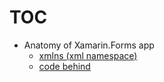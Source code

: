 # TOC
* Anatomy of Xamarin.Forms app
  * [xmlns (xml namespace)](https://github.com/hovermind/XF/blob/master/xmlns.md)
  * [code behind](https://github.com/hovermind/XF/blob/master/code-behind.md)
